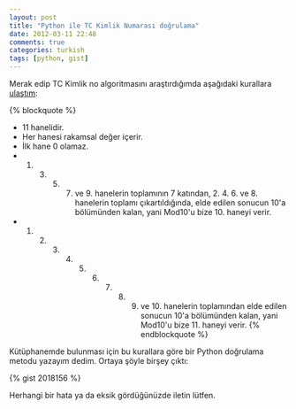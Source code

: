 ```yaml
---
layout: post
title: "Python ile TC Kimlik Numarası doğrulama"
date: 2012-03-11 22:48
comments: true
categories: turkish
tags: [python, gist] 
---
```


Merak edip TC Kimlik no algoritmasını araştırdığımda aşağıdaki kurallara [ulaştım](http://www.kodaman.org/yazi/t-c-kimlik-no-algoritmasi):

{% blockquote %}
* 11 hanelidir.
* Her hanesi rakamsal değer içerir.
* İlk hane 0 olamaz.
* 1. 3. 5. 7. ve 9. hanelerin toplamının 7 katından, 2. 4. 6. ve 8. hanelerin toplamı çıkartıldığında, elde edilen sonucun 10'a bölümünden kalan, yani Mod10'u bize 10. haneyi verir.
* 1. 2. 3. 4. 5. 6. 7. 8. 9. ve 10. hanelerin toplamından elde edilen sonucun 10'a bölümünden kalan, yani Mod10'u bize 11. haneyi verir.
{% endblockquote %}

Kütüphanemde bulunması için bu kurallara göre bir Python doğrulama metodu yazayım dedim. Ortaya şöyle birşey çıktı:

{% gist 2018156 %}

Herhangi bir hata ya da eksik gördüğünüzde iletin lütfen.

